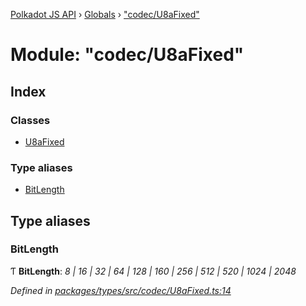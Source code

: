 [Polkadot JS API](../README.md) › [Globals](../globals.md) › ["codec/U8aFixed"](_codec_u8afixed_.md)

# Module: "codec/U8aFixed"

## Index

### Classes

* [U8aFixed](../classes/_codec_u8afixed_.u8afixed.md)

### Type aliases

* [BitLength](_codec_u8afixed_.md#bitlength)

## Type aliases

###  BitLength

Ƭ **BitLength**: *8 | 16 | 32 | 64 | 128 | 160 | 256 | 512 | 520 | 1024 | 2048*

*Defined in [packages/types/src/codec/U8aFixed.ts:14](https://github.com/polkadot-js/api/blob/f825c7f187/packages/types/src/codec/U8aFixed.ts#L14)*
